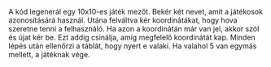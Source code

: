 A kód legenerál egy 10x10-es játék mezőt.
Bekér két nevet, amit a játékosok azonosításárá használ.
Utána felváltva kér koordinátákat, hogy hova szeretne tenni a felhasználó.
Ha azon a koordinátán már van jel, akkor szól és újat kér be. Ezt addig csinálja, amíg megfelelő koordinátát kap.
Minden lépés után ellenőrzi a táblát, hogy nyert e valaki.
Ha valahol 5 van egymás mellett, a játéknak vége.
